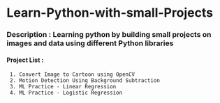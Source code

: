 # Learn-Python-with-small-Projects
### Description : Learning python by building small projects on images and data using different Python libraries

#### Project List :
     1. Convert Image to Cartoon using OpenCV
     2. Motion Detection Using Background Subtraction
     3. ML Practice - Linear Regression
     4. ML Practice - Logistic Regression

